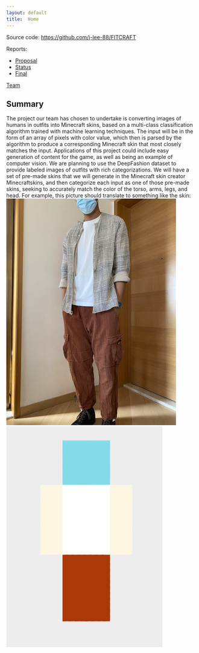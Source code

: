 ```yaml
---
layout: default
title:  Home
---
```


Source code: https://github.com/j-lee-88/FITCRAFT

Reports:

- [Proposal](proposal.html)
- [Status](status.html)
- [Final](final.html)


[Team](team.html)


## Summary
The project our team has chosen to undertake is converting images of humans in outfits into Minecraft skins, based on a multi-class classification algorithm trained with machine learning techniques. The input will be in the form of an array of pixels with color value, which then is parsed by the algorithm to produce a corresponding Minecraft skin that most closely matches the input. Applications of this project could include easy generation of content for the game, as well as being an example of computer vision. We are planning to use the DeepFashion dataset to provide labeled images of outfits with rich categorizations. We will have a set of pre-made skins that we will generate in the Minecraft skin creator Minecraftskins, and then categorize each input as one of those pre-made skins, seeking to accurately match the color of the torso, arms, legs, and head. For example, this picture should translate to something like the skin:
![Goal Image](https://github.com/j-lee-88/FITCRAFT/blob/main/goal%20img1.jpg)
![Goal Minecraft Skin](https://github.com/j-lee-88/FITCRAFT/blob/main/goal%20img2.png)
